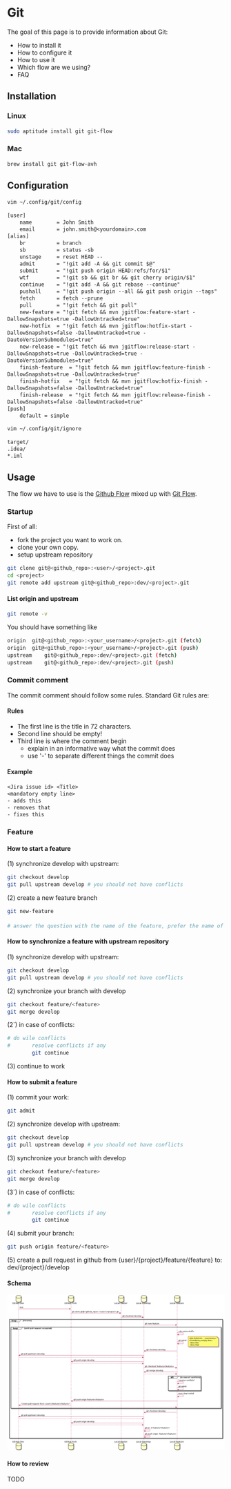 # Git

The goal of this page is to provide information about Git:

* How to install it
* How to configure it
* How to use it
* Which flow are we using?
* FAQ

## Installation

### Linux

```bash
sudo aptitude install git git-flow
```

### Mac

```bash
brew install git git-flow-avh
```

## Configuration

```bash
vim ~/.config/git/config
```

```
[user]
    name        = John Smith
    email       = john.smith@<yourdomain>.com
[alias]
    br          = branch
    sb          = status -sb
    unstage     = reset HEAD --
    admit       = "!git add -A && git commit $@"
    submit      = "!git push origin HEAD:refs/for/$1"
    wtf         = "!git sb && git br && git cherry origin/$1"
    continue    = "!git add -A && git rebase --continue"
    pushall     = "!git push origin --all && git push origin --tags"
    fetch       = fetch --prune 
    pull        = "!git fetch && git pull"
    new-feature = "!git fetch && mvn jgitflow:feature-start -DallowSnapshots=true -DallowUntracked=true"
    new-hotfix  = "!git fetch && mvn jgitflow:hotfix-start -DallowSnapshots=false -DallowUntracked=true -DautoVersionSubmodules=true"
    new-release = "!git fetch && mvn jgitflow:release-start -DallowSnapshots=true -DallowUntracked=true -DautoVersionSubmodules=true"
    finish-feature  = "!git fetch && mvn jgitflow:feature-finish -DallowSnapshots=true -DallowUntracked=true"
    finish-hotfix   = "!git fetch && mvn jgitflow:hotfix-finish -DallowSnapshots=false -DallowUntracked=true"
    finish-release  = "!git fetch && mvn jgitflow:release-finish -DallowSnapshots=false -DallowUntracked=true"
[push]
    default = simple
```

```bash
vim ~/.config/git/ignore
```

```
target/
.idea/
*.iml
```

## Usage

The flow we have to use is the [Github Flow](https://guides.github.com/introduction/flow/) mixed up with 
[Git Flow](http://nvie.com/posts/a-successful-git-branching-model/).

### Startup

First of all: 
* fork the project you want to work on.
* clone your own copy.
* setup upstream repository

```bash
git clone git@<github_repo>:<user>/<project>.git
cd <project>
git remote add upstream git@<github_repo>:dev/<project>.git

```

#### List origin and upstream
```bash
git remote -v

```
You should have something like
```bash
origin	git@<github_repo>:<your_username>/<project>.git (fetch)
origin	git@<github_repo>:<your_username>/<project>.git (push)
upstream	git@<github_repo>:dev/<project>.git (fetch)
upstream	git@<github_repo>:dev/<project>.git (push)

```

### Commit comment

The commit comment should follow some rules. Standard Git rules are:

#### Rules
* The first line is the title in 72 characters.
* Second line should be empty!
* Third line is where the comment begin
    * explain in an informative way what the commit does
    * use '-' to separate different things the commit does 

#### Example

```git
<Jira issue id> <Title>
<mandatory empty line>
- adds this
- removes that
- fixes this
```

### Feature

#### How to start a feature

(1) synchronize develop with upstream:

```bash
git checkout develop
git pull upstream develop # you should not have conflicts
```

(2) create a new feature branch

```bash
git new-feature

# answer the question with the name of the feature, prefer the name of the related issue
```

#### How to synchronize a feature with upstream repository

(1) synchronize develop with upstream:

```bash
git checkout develop
git pull upstream develop # you should not have conflicts
```

(2) synchronize your branch with develop

```bash
git checkout feature/<feature>
git merge develop 
```

(2\`) in case of conflicts:

```bash
# do wile conflicts
#       resolve conflicts if any
        git continue
```

(3) continue to work

#### How to submit a feature

(1) commit your work:

```bash
git admit
```

(2) synchronize develop with upstream:

```bash
git checkout develop
git pull upstream develop # you should not have conflicts
```

(3) synchronize your branch with develop

```bash
git checkout feature/<feature>
git merge develop 
```

(3\`) in case of conflicts:

```bash
# do wile conflicts
#       resolve conflicts if any
        git continue
```

(4) submit your branch:

```bash
git push origin feature/<feature>
```

(5) create a pull request in github from {user}/{project}/feature/{feature} to: dev/{project}/develop

#### Schema

![Git Flow](githubflow.png)

#### How to review

TODO
